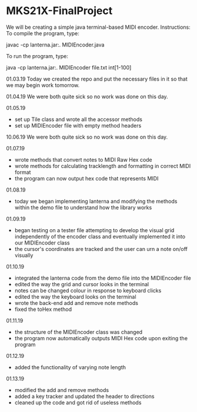 # MKS21X-FinalProject
We will be creating a simple java terminal-based MIDI encoder.
Instructions:
To compile the program, type:

javac -cp lanterna.jar:. MIDIEncoder.java

To run the program, type:

java -cp lanterna.jar:. MIDIEncoder file.txt int[1-100]


01.03.19
Today we created the repo and put the necessary files in it so that we may begin work tomorrow.

01.04.19
We were both quite sick so no work was done on this day.

01.05.19
- set up Tile class and wrote all the accessor methods
- set up MIDIEncoder file with empty method headers

10.06.19
We were both quite sick so no work was done on this day.

01.07.19
- wrote methods that convert notes to MIDI Raw Hex code
- wrote methods for calculating tracklength and formatting in correct MIDI format
- the program can now output hex code that represents MIDI 

01.08.19
- today we began implementing lanterna and modifying the methods within the demo file to understand how the library works

01.09.19 
- began testing on a tester file attempting to develop the visual grid independently of the encoder class and eventually implemented it into our MIDIEncoder class
- the cursor's coordinates are tracked and the user can urn a note on/off visually

01.10.19
- integrated the lanterna code from the demo file into the MIDIEncoder file
- edited the way the grid and cursor looks in the terminal 
- notes can be changed colour in response to keyboard clicks
- edited the way the keyboard looks on the terminal
- wrote the back-end add and remove note methods 
- fixed the toHex method

01.11.19
- the structure of the MIDIEncoder class was changed
- the program now automatically outputs MIDI Hex code upon exiting the program

01.12.19
- added the functionality of varying note length

01.13.19
- modified the add and remove methods
- added a key tracker and updated the header to directions
- cleaned up the code and got rid of useless methods


